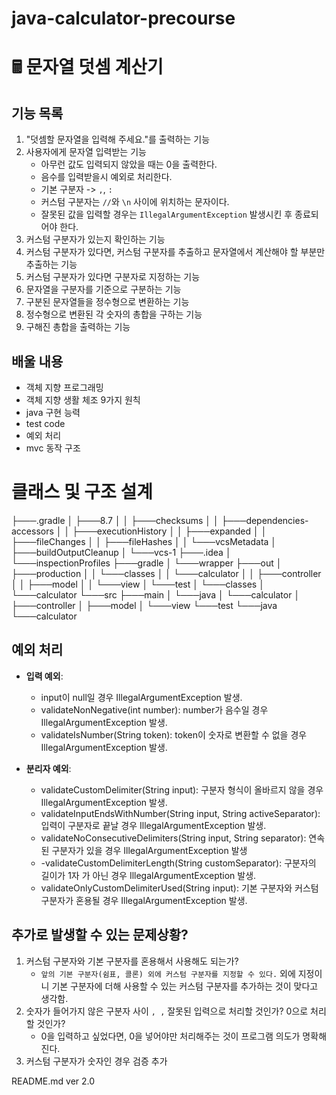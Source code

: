 # java-calculator-precourse


# 🖩 문자열 덧셈 계산기


## 기능 목록


1. "덧셈할 문자열을 입력해 주세요."를 출력하는 기능
2. 사용자에게 문자열 입력받는 기능
    - 아무런 값도 입력되지 않았을 때는 0을 출력한다.
    - 음수를 입력받을시 예외로 처리한다.
    - 기본 구분자 -> `,`, `:`
    - 커스텀 구분자는 `//`와 `\n` 사이에 위치하는 문자이다.
    - 잘못된 값을 입력할 경우는 `IllegalArgumentException` 발생시킨 후 종료되어야 한다.
3. 커스텀 구분자가 있는지 확인하는 기능
4. 커스텀 구분자가 있다면, 커스텀 구분자를 추출하고 문자열에서 계산해야 할 부분만 추출하는 기능
5. 커스텀 구분자가 있다면 구분자로 지정하는 기능
7. 문자열을 구분자를 기준으로 구분하는 기능
8. 구분된 문자열들을 정수형으로 변환하는 기능
9. 정수형으로 변환된 각 숫자의 총합을 구하는 기능
10. 구해진 총합을 출력하는 기능


## 배울 내용


- 객체 지향 프로그래밍
- 객체 지향 생활 체조 9가지 원칙
- java 구현 능력
- test code
- 예외 처리
- mvc 동작 구조


# 클래스 및 구조 설계


├───.gradle
│   ├───8.7
│   │   ├───checksums
│   │   ├───dependencies-accessors
│   │   ├───executionHistory
│   │   ├───expanded
│   │   ├───fileChanges
│   │   ├───fileHashes
│   │   └───vcsMetadata
│   ├───buildOutputCleanup
│   └───vcs-1
├───.idea
│   └───inspectionProfiles
├───gradle
│   └───wrapper
├───out
│   ├───production
│   │   └───classes
│   │       └───calculator
│   │           ├───controller
│   │           ├───model
│   │           └───view
│   └───test
│       └───classes
│           └───calculator
└───src
    ├───main
    │   └───java
    │       └───calculator
    │           ├───controller
    │           ├───model
    │           └───view
    └───test
        └───java
            └───calculator



## 예외 처리


- **입력 예외**:
    - input이 null일 경우 IllegalArgumentException 발생.
    - validateNonNegative(int number): number가 음수일 경우 IllegalArgumentException 발생.
    - validateIsNumber(String token): token이 숫자로 변환할 수 없을 경우 IllegalArgumentException 발생.

- **분리자 예외**:
    - validateCustomDelimiter(String input): 구분자 형식이 올바르지 않을 경우 IllegalArgumentException 발생.
    - validateInputEndsWithNumber(String input, String activeSeparator): 입력이 구분자로 끝날 경우 IllegalArgumentException 발생.
    - validateNoConsecutiveDelimiters(String input, String separator): 연속된 구분자가 있을 경우 IllegalArgumentException 발생
    - -validateCustomDelimiterLength(String customSeparator): 구분자의 길이가 1자 가 아닌 경우 IllegalArgumentException 발생.
    - validateOnlyCustomDelimiterUsed(String input): 기본 구분자와 커스텀 구분자가 혼용될 경우 IllegalArgumentException 발생.

## 추가로 발생할 수 있는 문제상황?


1. 커스텀 구분자와 기본 구분자를 혼용해서 사용해도 되는가?
    - `앞의 기본 구분자(쉼표, 콜론) 외에 커스텀 구분자를 지정할 수 있다.` 외에 지정이니 기본 구분자에 더해 사용할 수 있는 커스텀 구분자를 추가하는 것이 맞다고 생각함.
2. 숫자가 들어가지 않은 구분자 사이 `, ,` 잘못된 입력으로 처리할 것인가? 0으로 처리할 것인가?
    - 0을 입력하고 싶었다면, 0을 넣어야만 처리해주는 것이 프로그램 의도가 명확해진다.
3. 커스텀 구분자가 숫자인 경우 검증 추가

README.md ver 2.0

